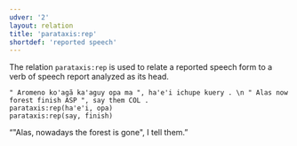 ```yaml
---
udver: '2'
layout: relation
title: 'parataxis:rep'
shortdef: 'reported speech'
---
```


The relation `parataxis:rep` is used to relate a reported speech form to a verb of speech report analyzed as its head.

~~~ sdparse
" Aromeno ko'agã ka'aguy opa ma ", ha'e'i ichupe kuery . \n " Alas now forest finish ASP ", say them COL .
parataxis:rep(ha'e'i, opa)
parataxis:rep(say, finish)
~~~

“"Alas, nowadays the forest is gone", I tell them.”

<!-- Interlanguage links updated Po lis 14 15:35:43 CET 2022 -->
